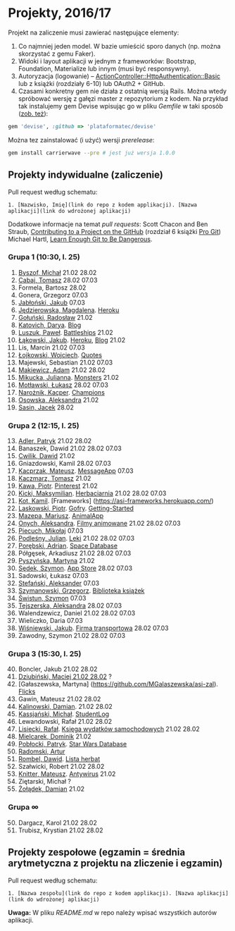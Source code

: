 # Projekty, 2016/17

Projekt na zaliczenie musi zawierać następujące elementy:

1. Co najmniej jeden model. W bazie umieścić sporo danych
  (np. można skorzystać z gemu Faker).
1. Widoki i layout aplikacji w jednym z frameworków:
   Bootstrap, Foundation, Materialize lub innym (musi być responsywny).
1. Autoryzacja (logowanie) – [ActionController::HttpAuthentication::Basic](http://edgeapi.rubyonrails.org/classes/ActionController/HttpAuthentication/Basic.html)
   lub z książki [](https://www.railstutorial.org/book) (rozdziały 6-10)
   lub OAuth2 + GitHub.
1. Czasami konkretny gem nie działa z ostatnią wersją Rails. Można wtedy spróbować
  wersję z gałęzi master z repozytorium z kodem. Na przykład tak instalujemy
  gem Devise wpisując go w pliku _Gemfile_ w taki sposób
  ([zob. też](http://bundler.io/git.html)):

```ruby
gem 'devise', :github => 'plataformatec/devise'
```
Można tez zainstalować (i użyć) wersji _prerelease_:
```sh
gem install carrierwave --pre # jest już wersja 1.0.0
```

## Projekty indywidualne (zaliczenie)

Pull request według schematu:
```
1. [Nazwisko, Imię](link do repo z kodem applikacji). [Nazwa aplikacji](link do wdrożonej aplikacji)
```

Dodatkowe informacje na temat _pull requests_: Scott Chacon and Ben Straub,
[Contributing to a Project on the GitHub](https://git-scm.com/book/en/v2/GitHub-Contributing-to-a-Project)
(rozdział 6 książki [Pro Git](https://git-scm.com/book/en/v2))
Michael Hartl, [Learn Enough Git to Be Dangerous](https://www.learnenough.com/git-tutorial).

<!--
  Regular Expressions Tutorial, http://www.regular-expressions.info/tutorial.html
     Find: (\d+),(.+),(.+),.+,.*
  Replace: $1. $2, $3
-->

### Grupa 1 (10:30, l. 25)

1. [Byszof, Michał](https://github.com/nietrwalyenol/asi) 21.02 28.02
49. [Cabaj, Tomasz](https://github.com/tcabaj/ASI) 28.02 07.03
16. Formela, Bartosz 28.02
2. Gonera, Grzegorz 07.03
3. [Jabłoński, Jakub](https://github.com/jakjablonski/ASI-my) 07.03
4. [Jędzierowska, Magdalena](https://github.com/MagdalenaJedzierowska/ASI). [Heroku](https://stark-reaches-64952.herokuapp.com/)
52. [Gołuński, Radosław](https://github.com/RGolun/ASI_ZAL) 21.02
5. [Katovich, Darya](https://github.com/dkotowicz/ruby_projekt_1). [Blog](https://blogrubydaria.herokuapp.com)
55. [Luszuk, Paweł](https://github.com/luszukpawel/Architektura-serwisow-internetowych-zal). [Battleships](https://battleshipsasi.herokuapp.com/startup/index) 21.02
6. [Łąkowski, Jakub](https://github.com/kubalakowski/asi). [Heroku](https://simplerorapp.herokuapp.com/), [Blog](https://github.com/kubalakowski/ror-getting-started) 21.02
54. Lis, Marcin 21.02 07.03
7. [Łojkowski, Wojciech](https://github.com/wlojkowski/QuotesApp). [Quotes](https://quotesapprails.herokuapp.com/)
56. Majewski, Sebastian 21.02 07.03
8. [Makiewicz, Adam](https://github.com/adammak2342/Ruby-asi) 21.02 28.02
58. [Mikucka, Julianna](https://github.com/LadyJuleczka/Monsters). [Monsters](/) 21.02
9. [Motławski, Łukasz](https://github.com/lmotlawski/ASI_lab) 28.02 07.03
10. [Narożnik, Kacper](https://github.com/knaroznik/Rails_LoLChampions). [Champions](https://champions-lol.herokuapp.com/)
11. [Osowska, Aleksandra](https://github.com/aleksandrao/Asi.git) 21.02
12. [Sasin, Jacek](https://github.com/jsasin/asi_lab) 28.02


### Grupa 2 (12:15, l. 25)

13. [Adler, Patryk](https://github.com/adlerpoland/mojeasi) 21.02 28.02
14. Banaszek, Dawid 21.02 28.02 07.03
15. [Cwilik, Dawid](https://github.com/jodanpotasu/CrudRails) 21.02
17. Gniazdowski, Kamil 28.02 07.03
18. [Kacprzak, Mateusz](https://github.com/implssv/MessageApp). [MessageApp](http://serene-spire-89656.herokuapp.com) 07.03
19. [Kaczmarz, Tomasz](https://github.com/tkaczmarz/asi) 21.02
20. [Kawa, Piotr](https://github.com/Pkawa/pinterest-clone). [Pinterest](https://myownpinterest.herokuapp.com/) 21.02
21. [Kicki, Maksymilian](https://github.com/mkicki/Herbaciarnia). [Herbaciarnia](https://herbaciarnia.herokuapp.com) 21.02 28.02 07.03
53. [Kot, Kamil](https://github.com/KotMeow/asi-frameworks). [Frameworks] (https://asi-frameworks.herokuapp.com/)
23. [Laskowski, Piotr](https://github.com/ozh204/Ruby-on-Rails). [Gofry](https://ozh204.herokuapp.com/). [Getting-Started](https://github.com/ozh204/Getting-Started)
24. [Mazepa, Mariusz](https://bitbucket.org/mmazepa/asi_zaliczenie). [AnimalApp](https://mmazepa.herokuapp.com/)
25. [Onych, Aleksandra](https://github.com/aonych/ruby_filmy). [Filmy animowane](https://quiet-everglades-56380.herokuapp.com/) 21.02 28.02 07.03
26. [Piecuch, Mikołaj](https://github.com/mikolajpiecuch/asi) 07.03
27. [Podleśny, Julian](https://github.com/jpodlesny/ruby_projekt). [Leki](https://intense-brook-60837.herokuapp.com/) 21.02 28.02 07.03
28. [Porębski, Adrian](https://bitbucket.org/APorebski/ror-1). [Space Database](https://sheltered-meadow-43448.herokuapp.com/)
29. Półgęsek, Arkadiusz 21.02 28.02 07.03
30. [Pyszyńska, Martyna](https://github.com/Matyldzia22/arch_serwisow) 21.02
31. [Sędek, Szymon](https://github.com/GSun12/ASI). [App Store](https://hidden-gorge-22591.herokuapp.com/) 28.02 07.03
63. Sadowski, Łukasz 07.03
32. [Stefański, Aleksander](https://github.com/astefanski1/rubyApp) 07.03
33. [Szymanowski, Grzegorz](https://github.com/gwszymanowski/Ruby-projekt-indywidualny). [Biblioteka książek](https://biblioteka-ksiazek.herokuapp.com/)
34. [Świstun, Szymon](https://github.com/SzymonSwistun94/projekty-asi) 07.03
35. [Tejszerska, Aleksandra](https://github.com/atejszerska/ruby-asi) 28.02 07.03
36. Walendzewicz, Daniel 21.02 28.02 07.03
37. Wieliczko, Daria 07.03
38. [Wiśniewski, Jakub](https://github.com/jawisniewski//RubyOnR). [Firma transportowa](http://firmatransportowa.herokuapp.com/) 28.02 07.03
39. Zawodny, Szymon 21.02 28.02 07.03


### Grupa 3 (15:30, l. 25)

40. Boncler, Jakub 21.02 28.02
51. [Dziubiński, Maciej 21.02 28.02](https://github.com/mdziub/asi) ?
41. [Gałaszewska, Martyna] (https://github.com/MGalaszewska/asi-zal). [Flicks](https://damp-escarpment-69384.herokuapp.com/)
42. Gawin, Mateusz 21.02 28.02
43. [Kalinowski, Damian](https://github.com/lafreak/asi). 21.02 28.02
44. [Kassjański, Michał](https://github.com/mkassjanski/asi-lab/). [StudentLog](https://infinite-tor-53957.herokuapp.com/)
45. Lewandowski, Rafał 21.02 28.02
46. [Lisiecki, Rafał](https://github.com/littlefoxmiastko/ruby1). [Księga wydatków samochodowych](https://ruby1naug.herokuapp.com/) 21.02 28.02
57. [Mielcarek, Dominik](https://github.com/ThaFog/ArchitekturaSerwisow) 21.02
47. [Pobłocki, Patryk](https://github.com/ppoblocki/projekt1_rails). [Star Wars Database](https://radiant-springs-24519.herokuapp.com/)
59. [Radomski, Artur](https://github.com/arturadom/ASI_zaliczenie)
60. [Rombel, Dawid](https://github.com/drombel/project-ruby). [Lista herbat](https://enigmatic-plains-17766.herokuapp.com/)
48. Szałwicki, Robert 21.02 28.02
22. [Knitter, Mateusz](https://github.com/supperbull/RubySEM6). [Antywirus](http://supperbull.herokuapp.com/) 21.02
63. Ziętarski, Michał ?
62. [Żołądek, Damian](https://github.com/damian024/rails) 21.02


### Grupa ∞

50. Dargacz, Karol 21.02 28.02
61. Trubisz, Krystian 21.02 28.02


## Projekty zespołowe (egzamin = średnia arytmetyczna z projektu na zliczenie i egzamin)

Pull request według schematu:
```
1. [Nazwa zespołu](link do repo z kodem applikacji). [Nazwa aplikacji](link do wdrożonej aplikacji)
```

**Uwaga:** W pliku _README.md_ w repo należy wpisać wszystkich autorów aplikacji.
